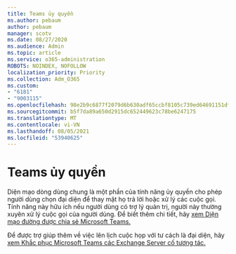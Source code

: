 ```yaml
---
title: Teams ủy quyền
ms.author: pebaum
author: pebaum
manager: scotv
ms.date: 08/27/2020
ms.audience: Admin
ms.topic: article
ms.service: o365-administration
ROBOTS: NOINDEX, NOFOLLOW
localization_priority: Priority
ms.collection: Adm_O365
ms.custom:
- "6181"
- "9003115"
ms.openlocfilehash: 98e2b9c6877f2079d6b630adf65ccbf8105c739ed64691151df2cf2e75fc139b
ms.sourcegitcommit: b5f7da89a650d2915dc652449623c78be6247175
ms.translationtype: MT
ms.contentlocale: vi-VN
ms.lasthandoff: 08/05/2021
ms.locfileid: "53940625"
---
```

# <a name="teams-delegation"></a>Teams ủy quyền

Diện mạo dòng dùng chung là một phần của tính năng ủy quyền cho phép người dùng chọn đại diện để thay mặt họ trả lời hoặc xử lý các cuộc gọi. Tính năng này hữu ích nếu người dùng có trợ lý quản trị, người này thường xuyên xử lý cuộc gọi của người dùng. Để biết thêm chi tiết, hãy [xem Diện mạo đường được chia sẻ Microsoft Teams.](https://docs.microsoft.com/microsoftteams/shared-line-appearance) 

Để được trợ giúp thêm về việc lên lịch cuộc họp với tư cách là đại diện, hãy [xem Khắc phục Microsoft Teams các Exchange Server cố tương tác.](https://docs.microsoft.com/microsoftteams/troubleshoot/known-issues/teams-exchange-interaction-issue)